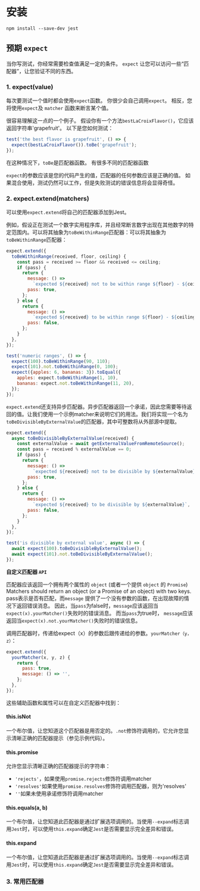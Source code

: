 # 安装

```
npm install --save-dev jest
```



## 预期 `expect`

当你写测试，你经常需要检查值满足一定的条件。 `expect` 让您可以访问一些“匹配器”，让您验证不同的东西。

### 1. expect(value)

每次要测试一个值时都会使用`expect`函数。 你很少会自己调用`expect`。 相反，您将使用`expect`及 `matcher` 函数来断言某个值。

很容易理解这一点的一个例子。 假设你有一个方法`bestLaCroixFlavor()`，它应该返回字符串'grapefruit'。 以下是您如何测试：

```js
test('the best flavor is grapefruit', () => {
  expect(bestLaCroixFlavor()).toBe('grapefruit');
});
```

在这种情况下，`toBe`是匹配器函数。 有很多不同的匹配器函数

`expect`的参数应该是您的代码产生的值，匹配器的任何参数应该是正确的值。 如果混合使用，测试仍然可以工作，但是失败测试的错误信息将会显得奇怪。

### 2.  expect.extend(matchers)

可以使用`expect.extend`将自己的匹配器添加到Jest。

例如，假设正在测试一个数字实用程序库，并且经常断言数字出现在其他数字的特定范围内。可以将其抽象为`toBeWithinRange`匹配器：可以将其抽象为`toBeWithinRange`匹配器：

```js
expect.extend({
  toBeWithinRange(received, floor, ceiling) {
    const pass = received >= floor && received <= ceiling;
    if (pass) {
      return {
        message: () =>
          `expected ${received} not to be within range ${floor} - ${ceiling}`,
        pass: true,
      };
    } else {
      return {
        message: () =>
          `expected ${received} to be within range ${floor} - ${ceiling}`,
        pass: false,
      };
    }
  },
});

test('numeric ranges', () => {
  expect(100).toBeWithinRange(90, 110);
  expect(101).not.toBeWithinRange(0, 100);
  expect({apples: 6, bananas: 3}).toEqual({
    apples: expect.toBeWithinRange(1, 10),
    bananas: expect.not.toBeWithinRange(11, 20),
  });
});
```

`expect.extend`还支持异步匹配器。异步匹配器返回一个承诺，因此您需要等待返回的值。让我们使用一个示例matcher来说明它们的用法。我们将实现一个名为`toBeDivisibleByExternalValue`的匹配器，其中可整数将从外部源中提取。

```js
expect.extend({
  async toBeDivisibleByExternalValue(received) {
    const externalValue = await getExternalValueFromRemoteSource();
    const pass = received % externalValue == 0;
    if (pass) {
      return {
        message: () =>
          `expected ${received} not to be divisible by ${externalValue}`,
        pass: true,
      };
    } else {
      return {
        message: () =>
          `expected ${received} to be divisible by ${externalValue}`,
        pass: false,
      };
    }
  },
});

test('is divisible by external value', async () => {
  await expect(100).toBeDivisibleByExternalValue();
  await expect(101).not.toBeDivisibleByExternalValue();
});
```

**自定义匹配器 `API`**

匹配器应该返回一个拥有两个属性的 `object` (或者一个提供 `object` 的 `Promise`) Matchers should return an object (or a Promise of an object) with two keys. pass表示是否有匹配，而`message` 提供了一个没有参数的函数，在出现故障的情况下返回错误消息。 因此，当`pass`为false时，`message`应该返回当`expect(x).yourMatcher()`失败时的错误消息。 而当`pass`为true时， `message`应该返回当`expect(x).not.yourMatcher()`失败时的错误信息。

调用匹配器时，传递给expect（x）的参数后跟传递给的参数。`yourMatcher（y，z）`：

```js
expect.extend({
  yourMatcher(x, y, z) {
    return {
      pass: true,
      message: () => '',
    };
  },
});
```

这些辅助函数和属性可以在自定义匹配器中找到：

#### this.isNot

一个布尔值，让您知道这个匹配器是用否定的。`.not`修饰符调用的，它允许您显示清晰正确的匹配器提示（参见示例代码）。

#### this.promise

允许您显示清晰正确的匹配器提示的字符串：

- `'rejects'`，如果使用`promise.rejects`修饰符调用matcher
- `'resolves'`如果使用`promise.resolves`修饰符调用匹配器，则为'resolves'
- `''`如果未使用承诺修饰符调用matcher

#### this.equals(a, b)

一个布尔值，让您知道此匹配器是通过扩展选项调用的。当使用`--expand`标志调用`Jest`时，可以使用`this.expand`确定`Jest`是否需要显示完全差异和错误。

#### this.expand

一个布尔值，让您知道此匹配器是通过扩展选项调用的。当使用`--expand`标志调用`Jest`时，可以使用`this.expand`确定`Jest`是否需要显示完全差异和错误。

### 3. 常用匹配器















